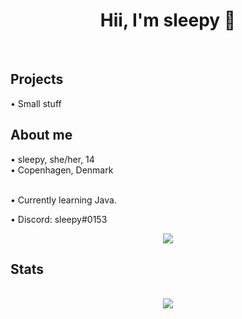 <div align="center">
  <h1>Hii, I'm sleepy 👋</h1> <br/>
</div>

<h2>Projects</h2>
• Small stuff<br />

<h2>About me</h2>
• sleepy, she/her, 14<br/>
• Copenhagen, Denmark<br/><br/>

• Currently learning Java.<br/>

• Discord: sleepy#0153<br/>

<p align="center"><a href="https://discord.com/users/404172784407937024"><img align="center" src="https://lanyard-profile-readme.vercel.app/api/404172784407937024?bg=302c33"></a></p>

<h2>Stats</h2>
<p align = center>
  <br />
  <img src = "https://github-readme-streak-stats.herokuapp.com/?user=sleepyylol&theme=dracula">
</p>
 
